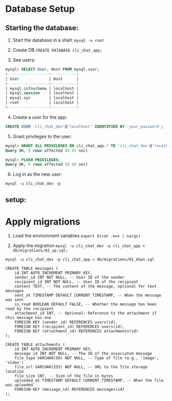# Database Setup


## Starting the database:

1. Start the database in a shell:
`mysql -u root`

2. Create DB
`CREATE DATABASE cli_chat_app;`

3. See users:
```sql
mysql> SELECT User, Host FROM mysql.user;
+------------------+-----------+
| User             | Host      |
+------------------+-----------+
| mysql.infoschema | localhost |
| mysql.session    | localhost |
| mysql.sys        | localhost |
| root             | localhost |
+------------------+-----------+
```

4. Create a user for the app:
```sql
CREATE USER 'cli_chat_dev'@'localhost' IDENTIFIED BY 'your_password';
```
5. Grant privileges to the user:
```sql
mysql> GRANT ALL PRIVILEGES ON cli_chat_app.* TO 'cli_chat_dev'@'localhost';
Query OK, 0 rows affected (0.01 sec)

mysql> FLUSH PRIVILEGES;
Query OK, 0 rows affected (0.00 sec)
```

6. Log in as the new user:
```sql
mysql -u cli_chat_dev -p
```

## setup:


# Apply migrations

1. Load the environment variables
`export $(cat .env | xargs)`

2. Apply the migration
`mysql -u cli_chat_dev -p cli_chat_app < db/migrations/02_up.sql;`

`mysql -u cli_chat_dev -p cli_chat_app < db/migrations/01_down.sql`


```
CREATE TABLE messages (
    id INT AUTO_INCREMENT PRIMARY KEY,
    sender_id INT NOT NULL, -- User ID of the sender
    recipient_id INT NOT NULL, -- User ID of the recipient
    content TEXT, -- The content of the message, optional for text messages
    sent_at TIMESTAMP DEFAULT CURRENT_TIMESTAMP, -- When the message was sent
    is_read BOOLEAN DEFAULT FALSE, -- Whether the message has been read by the recipient
    attachment_id INT, -- Optional: Reference to the attachment if this message has one
    FOREIGN KEY (sender_id) REFERENCES users(id),
    FOREIGN KEY (recipient_id) REFERENCES users(id),
    FOREIGN KEY (attachment_id) REFERENCES attachments(id)
);

CREATE TABLE attachments (
    id INT AUTO_INCREMENT PRIMARY KEY,
    message_id INT NOT NULL, -- The ID of the associated message
    file_type VARCHAR(50) NOT NULL, -- Type of file (e.g., 'image', 'video')
    file_url VARCHAR(255) NOT NULL, -- URL to the file storage location
    file_size INT, -- Size of the file in bytes
    uploaded_at TIMESTAMP DEFAULT CURRENT_TIMESTAMP, -- When the file was uploaded
    FOREIGN KEY (message_id) REFERENCES messages(id)
);
```